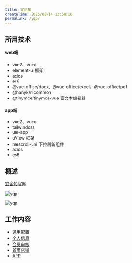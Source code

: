 ```yaml
---
title: 宜企拍
createTime: 2025/08/14 13:50:16
permalink: /yqp/
---
```


## 所用技术

#### web端
- vue2、vuex
- element-ui 框架
- axios
- es6
- @vue-office/docx、@vue-office/excel、@vue-office/pdf
- @hanyk/mcommon
- @tinymce/tinymce-vue 富文本编辑器

#### app端
- vue2、vuex
- tailwindcss
- uni-app
- uView 框架
- mescroll-uni 下拉刷新组件
- axios
- es6

## 概述

[宜企拍官网](https://www.yqp-crrc.com/yqp-index/#/home)

![yqp](/yqp/home.png)

![yqp](/yqp/system.png)

## 工作内容

- [通用配置](./1.通用配置/README.md)
- [个人信息](./2.个人信息.md)
- [会员审核](./3.会员审核.md)
- [首页店铺](./4.首页店铺.md)
- [APP](./5.APP.md)

